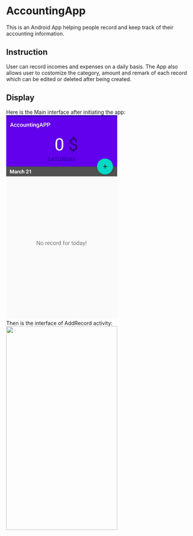 # AccountingApp
This is an Android App helping people record and keep track of their accounting information.

## Instruction
User can record incomes and expenses on a daily basis. The App also allows user to costomize the category, amount and remark of each record which can be edited or deleted after being created.

## Display
Here is the Main interface after initiating the app:
<br>
<img src="pics/main.jpg" width="300" height="550">
<br>
Then is the interface of AddRecord activity:
<br>
<img src="pics/addRecords.jpg" width="300" height="550">
<br>
